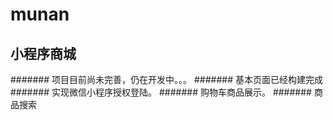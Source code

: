 # munan
## 小程序商城
####### 项目目前尚未完善，仍在开发中。。。
####### 基本页面已经构建完成
####### 实现微信小程序授权登陆。
####### 购物车商品展示。
####### 商品搜索
